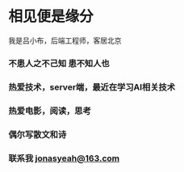 # 相见便是缘分
我是吕小布，后端工程师，客居北京
### 不患人之不己知 患不知人也
### 热爱技术，server端，最近在学习AI相关技术
### 热爱电影，阅读，思考
### 偶尔写散文和诗
### 联系我 jonasyeah@163.com
